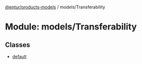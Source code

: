 [@entur/products-models](../README.md) / models/Transferability

# Module: models/Transferability

## Classes

- [default](../classes/models_Transferability.default.md)
